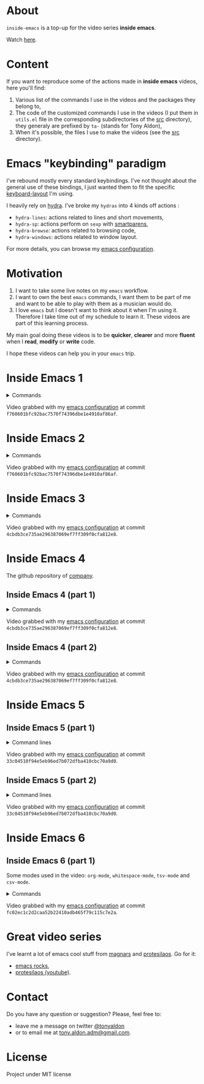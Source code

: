 # About
`inside-emacs` is a top-up for the video series **inside emacs**.

Watch [here](https://youtu.be/F1IXixEhQwk).

# Content

If you want to reproduce some of the actions made in **inside
emacs** videos, here you'll find:

1. Various list of the commands I use in the videos and the packages
   they belong to,
2. The code of the customized commands I use in the videos (I put them
   in `utils.el` file in the corresponding subdirectories of the
   [src](./src/) directory), they generaly are prefixed by `ta-`
   (stands for Tony Aldon),
3. When it's possible, the files I use to make the videos (see the
   [src](./src/) directory).

# Emacs "keybinding" paradigm

I've rebound mostly every standard keybindings. I've not thought about
the general use of these bindings, I just wanted them to fit the
specific [keyboard-layout](https://github.com/tonyaldon/keyboard-layout)
I'm using.

I heavily rely on [hydra](https://github.com/abo-abo/hydra). I've
broke my `hydras` into 4 kinds off actions :

* `hydra-lines`: actions related to lines and short movements,
* `hydra-sp`: actions perform on `sexp` with
  [smartparens](https://github.com/Fuco1/smartparens),
* `hydra-browse`: actions related to browsing code,
* `hydra-windows`: actions related to window layout.

For more details, you can browse my
[emacs configuration](https://github.com/tonyaldon/emacs.d).

# Motivation

1. I want to take some live notes on my `emacs` workflow.
2. I want to own the best `emacs` commands, I want them to be part of me
   and want to be able to play with them as a musician would do.
3. I love `emacs` but I doesn't want to think about it when I'm using
   it. Therefore I take time out of my schedule to learn it. These
   videos are part of this learning process.

My main goal doing these videos is to be **quicker**, **clearer** and
more **fluent** when I **read**, **modify** or **write** code.

I hope these videos can help you in your `emacs` trip.

# Inside Emacs 1

<details>
  <summary>Commands</summary>

| commands                         | packages                                                           |
|----------------------------------|--------------------------------------------------------------------|
| `avy-goto-word-or-subword-1`     | [avy](https://github.com/abo-abo/avy)                              |
| `cleanup-buffer`                 | [customized](./src/inside-emacs-1/utils.el)                        |
| `company-complete-selection`     | [company](https://github.com/company-mode/company-mode)            |
| `er/expand-region`               | [expand-region](https://github.com/magnars/expand-region.el)       |
| `iedit-mode`                     | [iedit](https://github.com/victorhge/iedit)                        |
| `iy-go-to-char`                  | [iy-go-to-char](https://github.com/doitian/iy-go-to-char)          |
| `iy-go-to-char-kill-region`      | [iy-go-to-char](https://github.com/doitian/iy-go-to-char)          |
| `iy-go-to-char-kill-ring-save`   | [iy-go-to-char](https://github.com/doitian/iy-go-to-char)          |
| `mc--insert-number-and-increase` | [multiple-cursors](https://github.com/magnars/multiple-cursors.el) |
| `mc/mark-next-like-this`         | [multiple-cursors](https://github.com/magnars/multiple-cursors.el) |
| `mc/mark-next-like-this-word`    | [multiple-cursors](https://github.com/magnars/multiple-cursors.el) |
| `replace-string`                 | built-in                                                           |
| `scroll-left`                    | built-in                                                           |
| `scroll-right`                   | built-in                                                           |
| `ta-avy-goto-end-of-line`        | [customized](./src/inside-emacs-1/utils.el)                        |
| `ta-mark-sexp-at-point`          | [customized](./src/inside-emacs-1/utils.el)                        |
| `ta-toggle-narrow`               | [customized](./src/inside-emacs-1/utils.el)                        |
| `ta-yank-line-below`             | [customized](./src/inside-emacs-1/utils.el)                        |
| `yank-rectangle`                 | built-in                                                           |

</details>

Video grabbed with my [emacs configuration](https://github.com/tonyaldon/emacs.d)
at commit `f760601bfc92bac7570f74396dbe1e4910af86af`.

# Inside Emacs 2

<details>
  <summary>Commands</summary>

| commands                         | packages                                                           |
|----------------------------------|--------------------------------------------------------------------|
| `avy-goto-word-or-subword-1`     | [avy](https://github.com/abo-abo/avy)                              |
| `dired-do-find-marked-files`     | built-in                                                           |
| `dired-mark`                     | built-in                                                           |
| `dired-narrow`                   | [dired-narrow](https://melpa.org/#/dired-narrow)                   |
| `dired-unmark-all-marks`         | built-in                                                           |
| `er/expand-region`               | [expand-region](https://github.com/magnars/expand-region.el)       |
| `forward-paragraph`              | built-in                                                           |
| `isearch-backward`               | built-in                                                           |
| `isearch-forward`                | built-in                                                           |
| `kmacro-bind-to-key`             | built-in                                                           |
| `kmacro-end-macro`               | built-in                                                           |
| `kmacro-start-macro`             | built-in                                                           |
| `mc--insert-number-and-increase` | [multiple-cursors](https://github.com/magnars/multiple-cursors.el) |
| `mc/mark-next-like-this`         | [multiple-cursors](https://github.com/magnars/multiple-cursors.el) |
| `replace-string`                 | built-in                                                           |
| `set-mark-command`               | built-in                                                           |
| `ta-mark-inside-quotes-or-pairs` | [customized](./src/inside-emacs-2/utils.el)                        |
| `ta-toggle-write-mode`           | [customized](./src/inside-emacs-2/utils.el)                        |
| `ta-w-finish-edit`               | [customized](./src/inside-emacs-2/utils.el)                        |
| `transpose-frame`                | [transpose-frame](https://melpa.org/#/transpose-frame)             |
| `universal-argument`             | built-in                                                           |
| `winner-undo`                    | built-in                                                           |
| `yas-expand`                     | [yasnippet](https://github.com/joaotavora/yasnippet)               |

</details>

Video grabbed with my [emacs configuration](https://github.com/tonyaldon/emacs.d)
at commit `f760601bfc92bac7570f74396dbe1e4910af86af`.

# Inside Emacs 3

<details>
  <summary>Commands</summary>

| commands                           | packages                                                           |
|------------------------------------|--------------------------------------------------------------------|
| `mc/add-cursor-on-click`           | [multiple-cursors](https://github.com/magnars/multiple-cursors.el) |
| `sp-splice-sexp`                   | [smartparens](https://github.com/Fuco1/smartparens)                |
| `sp-backward-kill-sexp`            | [smartparens](https://github.com/Fuco1/smartparens)                |
| `ta-mark-sexp-at-point`            | [customized](./src/inside-emacs-3/utils.el)                        |
| `yas-expand`                       | [yasnippet](https://github.com/joaotavora/yasnippet)               |
| `drag-stuff-down`                  | [drag-stuff](https://github.com/rejeep/drag-stuff.el)              |
| `ta-aw-other-window-scroll-buffer` | [customized](./src/inside-emacs-3/utils.el)                        |
| `scroll-other-window`              | built-in                                                           |
| `scroll-other-window-down`         | built-in                                                           |
| `mc/mark-next-like-this`           | [multiple-cursors](https://github.com/magnars/multiple-cursors.el) |

</details>

Video grabbed with my [emacs configuration](https://github.com/tonyaldon/emacs.d)
at commit `4cbdb3ce735ae296387069ef7ff309f0cfa812e8`.

# Inside Emacs 4

The github repository of [company](https://github.com/company-mode/company-mode).

## Inside Emacs 4 (part 1)

<details>
  <summary>Commands</summary>

| commands                     | packages                                                |
|------------------------------|---------------------------------------------------------|
| `avy-goto-word-or-subword-1` | [avy](https://github.com/abo-abo/avy)                   |
| `bicycle-cycle`              | [bicycle](https://github.com/tarsius/bicycle)           |
| `company-complete-selection` | [company](https://github.com/company-mode/company-mode) |
| `company-filter-candidates`  | [company](https://github.com/company-mode/company-mode) |
| `counsel-outline`            | [counsel](https://github.com/abo-abo/swiper)            |
| `delete-blank-lines`         | built-in                                                |
| `eval-defun`                 | built-in                                                |
| `join-line`                  | built-in                                                |
| `open-line`                  | built-in                                                |
| `ta-avy-copy-sexp`           | [customized](./src/inside-emacs-4/utils.el)             |
| `ta-mark-sexp-at-point`      | [customized](./src/inside-emacs-4/utils.el)             |
| `ta-outline-toggle-global`   | [customized](./src/inside-emacs-4/utils.el)             |
| `ta-sidebar`                 | [customized](./src/inside-emacs-4/utils.el)             |
| `yas-expand`                 | [yasnippet](https://github.com/joaotavora/yasnippet)    |

</details>

Video grabbed with my [emacs configuration](https://github.com/tonyaldon/emacs.d)
at commit `4cbdb3ce735ae296387069ef7ff309f0cfa812e8`.

## Inside Emacs 4 (part 2)

<details>
  <summary>Commands</summary>

| commands                     | packages                                             |
|------------------------------|------------------------------------------------------|
| `avy-goto-word-or-subword-1` | [avy](https://github.com/abo-abo/avy)                |
| `counsel-M-x`                | [avy](https://github.com/abo-abo/avy)                |
| `delete-blank-lines`         | built-in                                             |
| `describe-variable`          | built-in                                             |
| `eval-defun`                 | built-in                                             |
| `eval-region`                | built-in                                             |
| `mark-paragraph`             | built-in                                             |
| `next-buffer`                | built-in                                             |
| `previous-buffer`            | built-in                                             |
| `revert-buffer`              | built-in                                             |
| `sp-next-sexp`               | [smartparens](https://github.com/Fuco1/smartparens)  |
| `swiper`                     | [counsel](https://github.com/abo-abo/swiper)         |
| `ta-above-new-indent`        | [customized](./src/inside-emacs-4/utils.el)          |
| `ta-avy-goto-end-of-line`    | [customized](./src/inside-emacs-4/utils.el)          |
| `ta-below-new-indent`        | [customized](./src/inside-emacs-4/utils.el)          |
| `ta-mark-sexp-at-point`      | [customized](./src/inside-emacs-4/utils.el)          |
| `window-left`                | built-in                                             |
| `window-right`               | built-in                                             |
| `window-toggle-side-windows` | built-in                                             |
| `yas-expand`                 | [yasnippet](https://github.com/joaotavora/yasnippet) |

</details>

Video grabbed with my [emacs configuration](https://github.com/tonyaldon/emacs.d)
at commit `4cbdb3ce735ae296387069ef7ff309f0cfa812e8`.

# Inside Emacs 5

## Inside Emacs 5 (part 1)

<details>
<summary>Command lines</summary>

	emacsclient -h
	emacsclient -nw
	emacs --daemon
	ps -aux | grep emacs
	emacsclient --eval "(kill-emacs)"
	man pidof
	pidof emacs
	ps -ax | grep emacs
	emacs -nw

</details>

Video grabbed with my [emacs configuration](https://github.com/tonyaldon/emacs.d)
at commit `33c04510f94e5eb96ed7b072dfba410cbc70a9d0`.

## Inside Emacs 5 (part 2)

<details>
<summary>Command lines</summary>

	cd ~/.config/systemd/user
	locate emacs.service
	cp /usr/share/emacs/28.0.50/etc/emacs.service .
	emacsclient -nw
	emacsclient --eval "(kill-emacs)"
	ps -ax | grep emacs
	systemctl enable emacs --user
	systemctl status emacs --user
	systemctl start emacs --user
	emacsclient -nc

</details>

Video grabbed with my [emacs configuration](https://github.com/tonyaldon/emacs.d)
at commit `33c04510f94e5eb96ed7b072dfba410cbc70a9d0`.

# Inside Emacs 6

## Inside Emacs 6 (part 1)

Some modes used in the video: `org-mode`, `whitespace-mode`,
`tsv-mode` and `csv-mode`.

<details>
  <summary>Commands</summary>

| commands                                  | default key bindings | packages                                                           |
|-------------------------------------------+----------------------+--------------------------------------------------------------------|
| `avy-goto-line`                           |                      | [avy](https://github.com/abo-abo/avy)                              |
| `csv-align-fields`                        | C-c C-a              | [csv-mode](https://elpa.gnu.org/packages/csv-mode.html)            |
| `er/expand-region`                        |                      | [expand-region](https://github.com/magnars/expand-region.el)       |
| `mc/mark-next-like-this-word`             |                      | [multiple-cursors](https://github.com/magnars/multiple-cursors.el) |
| `org-ctrl-c-ctrl-c`                       | C-c C-c              | built-in                                                           |
| `org-cycle`                               | TAB                  | built-in                                                           |
| `org-return`                              | RET                  | built-in                                                           |
| `org-table-create-or-convert-from-region` | C-x <left>           | built-in                                                           |
| `previous-buffer`                         |                      | built-in                                                           |
| `tsv-mode`                                |                      | [csv-mode](https://elpa.gnu.org/packages/csv-mode.html)            |
| `universal-argument`                      | C-u                  | built-in                                                           |
| `whitespace-mode`                         |                      | built-in                                                           |

</details>

Video grabbed with my [emacs configuration](https://github.com/tonyaldon/emacs.d)
at commit `fc02ec1c2d2caa52b22410adb465f79c115c7e2a`.

# Great video series

I've learnt a lot of emacs cool stuff from [magnars](https://github.com/magnars) and
[protesilaos](https://protesilaos.com/about/). Go for it:

* [emacs rocks](http://emacsrocks.com/),
* [protesilaos (youtube)](https://www.youtube.com/channel/UC0uTPqBCFIpZxlz_Lv1tk_g).

# Contact

Do you have any question or suggestion? Please, feel free to:
* leave me a message on twitter <a
href="http://www.twitter.com/tonyaldon">@tonyaldon</a>
* or to email me at tony.aldon.adm@gmail.com.

# License
Project under MIT license
